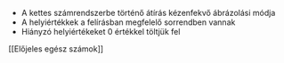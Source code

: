 - A kettes számrendszerbe történő átírás kézenfekvő ábrázolási módja
- A helyiértékkek a felírásban megfelelő sorrendben vannak
- Hiányzó helyiértékeket 0 értékkel töltjük fel

[[Előjeles egész számok]]